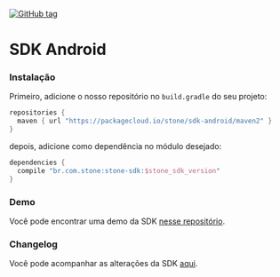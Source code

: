 
[![GitHub tag](https://img.shields.io/github/tag/stone-payments/sdk-android.svg)]()
# SDK Android

### Instalação
Primeiro, adicione o nosso repositório no `build.gradle` do seu projeto:
``` gradle
repositories {
  maven { url "https://packagecloud.io/stone/sdk-android/maven2" }
}
```

depois, adicione como dependência no módulo desejado:
``` gradle
dependencies {
  compile "br.com.stone:stone-sdk:$stone_sdk_version"
}
```

### Demo
Você pode encontrar uma demo da SDK [nesse repositório](https://github.com/stone-pagamentos/demo-sdk-android).

### Changelog
Você pode acompanhar as alterações da SDK [aqui](https://github.com/stone-pagamentos/sdk-android-V2/blob/master/changelog.md).
